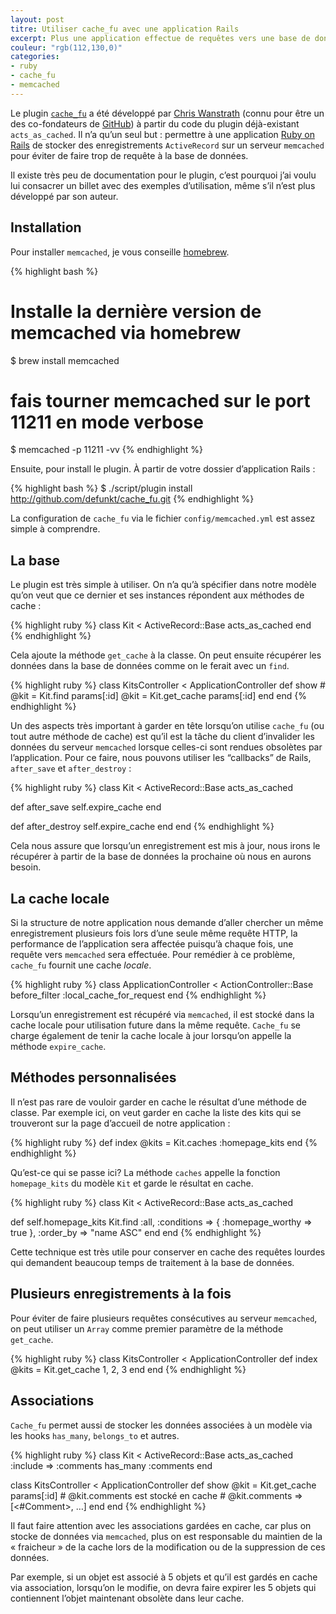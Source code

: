 ```yaml
---
layout: post
titre: Utiliser cache_fu avec une application Rails
excerpt: Plus une application effectue de requêtes vers une base de données, plus elle est ralentie. Le plugin <code>cache_fu</code> nous permet d’effectuer des requêtes à un regroupement de serveurs <code>memcached</code> tout en restant étroitement lié à un modèle <code>ActiveRecord</code>.
couleur: "rgb(112,130,0)"
categories:
- ruby
- cache_fu
- memcached
---
```


Le plugin [`cache_fu`](http://github.com/defunkt/cache_fu) a été développé par [Chris Wanstrath](http://chriswanstrath.com/) (connu pour être un des co-fondateurs de [GitHub](http://github.com)) à partir du code du plugin déjà-existant `acts_as_cached`. Il n’a qu’un seul but : permettre à une application [Ruby on Rails](http://rubyonrails.org) de stocker des enregistrements `ActiveRecord` sur un serveur `memcached` pour éviter de faire trop de requête à la base de données.

Il existe très peu de documentation pour le plugin, c’est pourquoi j’ai voulu lui consacrer un billet avec des exemples d’utilisation, même s’il n’est plus développé par son auteur.

## Installation

Pour installer `memcached`, je vous conseille [homebrew](http://mxcl.github.com/homebrew).

{% highlight bash %}
# Installe la dernière version de memcached via homebrew
$ brew install memcached

# fais tourner memcached sur le port 11211 en mode verbose
$ memcached -p 11211 -vv
{% endhighlight %}

Ensuite, pour install le plugin. À partir de votre dossier d’application Rails :

{% highlight bash %}
$ ./script/plugin install http://github.com/defunkt/cache_fu.git
{% endhighlight %}

La configuration de `cache_fu` via le fichier `config/memcached.yml` est assez simple à comprendre.

## La base

Le plugin est très simple à utiliser. On n’a qu’à spécifier dans notre modèle qu’on veut que ce dernier et ses instances répondent aux méthodes de cache :

{% highlight ruby %}
class Kit < ActiveRecord::Base
  acts_as_cached
end
{% endhighlight %}

Cela ajoute la méthode `get_cache` à la classe. On peut ensuite récupérer les données dans la base de données comme on le ferait avec un `find`.

{% highlight ruby %}
class KitsController < ApplicationController
  def show
    # @kit = Kit.find params[:id]
    @kit = Kit.get_cache params[:id]
  end
end
{% endhighlight %}

Un des aspects très important à garder en tête lorsqu’on utilise `cache_fu` (ou tout autre méthode de cache) est qu’il est la tâche du client d’invalider les données du serveur `memcached` lorsque celles-ci sont rendues obsolètes par l’application. Pour ce faire, nous pouvons utiliser les “callbacks” de Rails, `after_save` et `after_destroy` :

{% highlight ruby %}
class Kit < ActiveRecord::Base
  acts_as_cached

  def after_save
    self.expire_cache
  end

  def after_destroy
    self.expire_cache
  end
end
{% endhighlight %}

Cela nous assure que lorsqu’un enregistrement est mis à jour, nous irons le récupérer à partir de la base de données la prochaine où nous en aurons besoin.

## La cache locale

Si la structure de notre application nous demande d’aller chercher un même enregistrement plusieurs fois lors d’une seule même requête HTTP, la performance de l’application sera affectée puisqu’à chaque fois, une requête vers `memcached` sera effectuée. Pour remédier à ce problème, `cache_fu` fournit une cache *locale*.

{% highlight ruby %}
class ApplicationController < ActionController::Base
  before_filter :local_cache_for_request
end
{% endhighlight %}

Lorsqu’un enregistrement est récupéré via `memcached`, il est stocké dans la cache locale pour utilisation future dans la même requête. `Cache_fu` se charge également de tenir la cache locale à jour lorsqu’on appelle la méthode `expire_cache`.

## Méthodes personnalisées

Il n’est pas rare de vouloir garder en cache le résultat d’une méthode de classe. Par exemple ici, on veut garder en cache la liste des kits qui se trouveront sur la page d’accueil de notre application :

{% highlight ruby %}
def index
  @kits = Kit.caches :homepage_kits
end
{% endhighlight %}

Qu’est-ce qui se passe ici? La méthode `caches` appelle la fonction `homepage_kits` du modèle `Kit` et garde le résultat en cache.

{% highlight ruby %}
class Kit < ActiveRecord::Base
  acts_as_cached

  def self.homepage_kits
    Kit.find :all, :conditions => { :homepage_worthy => true }, :order_by => "name ASC"
  end
end
{% endhighlight %}

Cette technique est très utile pour conserver en cache des requêtes lourdes qui demandent beaucoup temps de traitement à la base de données.

## Plusieurs enregistrements à la fois

Pour éviter de faire plusieurs requêtes consécutives au serveur `memcached`, on peut utiliser un `Array` comme premier paramètre de la méthode `get_cache`.

{% highlight ruby %}
class KitsController < ApplicationController
  def index
    @kits = Kit.get_cache 1, 2, 3
  end
end
{% endhighlight %}

## Associations

`Cache_fu` permet aussi de stocker les données associées à un modèle via les hooks `has_many`, `belongs_to` et autres.

{% highlight ruby %}
class Kit < ActiveRecord::Base
  acts_as_cached :include => :comments
  has_many :comments
end

class KitsController < ApplicationController
  def show
    @kit = Kit.get_cache params[:id]
    # @kit.comments est stocké en cache
    # @kit.comments => [<#Comment>, …]
  end
end
{% endhighlight %}

Il faut faire attention avec les associations gardées en cache, car plus on stocke de données via `memcached`, plus on est responsable du maintien de la « fraicheur » de la cache lors de la modification ou de la suppression de ces données.

Par exemple, si un objet est associé à 5 objets et qu’il est gardés en cache via association, lorsqu’on le modifie, on devra faire expirer les 5 objets qui contiennent l’objet maintenant obsolète dans leur cache.
